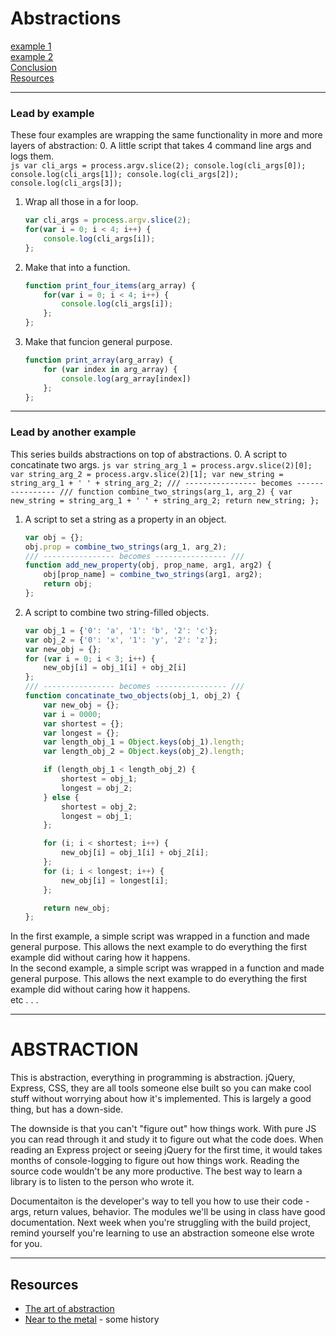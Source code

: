 # Abstractions
[example 1](#lead-by-example)  
[example 2](#lead-by-another-example)  
[Conclusion](#abstraction)  
[Resources](#resources)  

___
### Lead by example
These four examples are wrapping the same functionality in more and more layers of abstraction:
0. A little script that takes 4 command line args and logs them.  
    ```js
    var cli_args = process.argv.slice(2);
    console.log(cli_args[0]);
    console.log(cli_args[1]);
    console.log(cli_args[2]);
    console.log(cli_args[3]);
    ```
1. Wrap all those in a for loop.
    ```js
    var cli_args = process.argv.slice(2);
    for(var i = 0; i < 4; i++) {
        console.log(cli_args[i]);
    };
    ```
2. Make that into a function.
    ```js
    function print_four_items(arg_array) {
        for(var i = 0; i < 4; i++) {
            console.log(cli_args[i]);
        };
    };
    ```
3. Make that funcion general purpose.
    ```js
    function print_array(arg_array) {
        for (var index in arg_array) {
            console.log(arg_array[index])
        };
    };
    ```
___
### Lead by another example
This series builds abstractions on top of abstractions. 
0. A script to concatinate two args.
    ```js
    var string_arg_1 = process.argv.slice(2)[0];
    var string_arg_2 = process.argv.slice(2)[1];
    var new_string = string_arg_1 + ' ' + string_arg_2;
    /// ---------------- becomes ---------------- ///
    function combine_two_strings(arg_1, arg_2) {
        var new_string = string_arg_1 + ' ' + string_arg_2;
        return new_string;
    };
    ```
1. A script to set a string as a property in an object.
    ```js
    var obj = {};
    obj.prop = combine_two_strings(arg_1, arg_2);
    /// ---------------- becomes ---------------- ///
    function add_new_property(obj, prop_name, arg1, arg2) {
        obj[prop_name] = combine_two_strings(arg1, arg2);
        return obj;
    };
    ```

2. A script to combine two string-filled objects.
    ```js
    var obj_1 = {'0': 'a', '1': 'b', '2': 'c'};
    var obj_2 = {'0': 'x', '1': 'y', '2': 'z'};
    var new_obj = {};
    for (var i = 0; i < 3; i++) {
        new_obj[i] = obj_1[i] + obj_2[i]
    };
    /// ---------------- becomes ---------------- ///
    function concatinate_two_objects(obj_1, obj_2) {
        var new_obj = {};
        var i = 0000;
        var shortest = {};
        var longest = {};
        var length_obj_1 = Object.keys(obj_1).length;
        var length_obj_2 = Object.keys(obj_2).length;

        if (length_obj_1 < length_obj_2) {    
            shortest = obj_1;
            longest = obj_2;
        } else { 
            shortest = obj_2;
            longest = obj_1;
        };

        for (i; i < shortest; i++) {
            new_obj[i] = obj_1[i] + obj_2[i];
        };
        for (i; i < longest; i++) {
            new_obj[i] = longest[i];
        };

        return new_obj;
    };    
    ```


In the first example, a simple script was wrapped in a function and made general purpose.  This allows the next example to do everything the first example did without caring how it happens.  
In the second example, a simple script was wrapped in a function and made general purpose.  This allows the next example to do everything the first example did without caring how it happens.  
etc . . .
___
# ABSTRACTION
This is abstraction, everything in programming is abstraction.  jQuery, Express, CSS, they are all tools someone else built so you can make cool stuff without worrying about how it's implemented.  This is largely a good thing, but has a down-side.

The downside is that you can't "figure out" how things work.  With pure JS you can read through it and study it to figure out what the code does.  When reading an Express project or seeing jQuery for the first time, it would takes months of console-logging to figure out how things work. Reading the source code wouldn't be any more productive.  The best way to learn a library is to listen to the person who wrote it.

Documentaiton is the developer's way to tell you how to use their code - args, return values, behavior.  The modules we'll be using in class have good documentation.  Next week when you're struggling with the build project, remind yourself you're learning to use an abstraction someone else wrote for you.
___
## Resources

* [The art of abstraction](https://www.youtube.com/watch?v=p7nGcY73epw)
* [Near to the metal](https://www.youtube.com/watch?v=uNuFVq5QeRk) - some history
